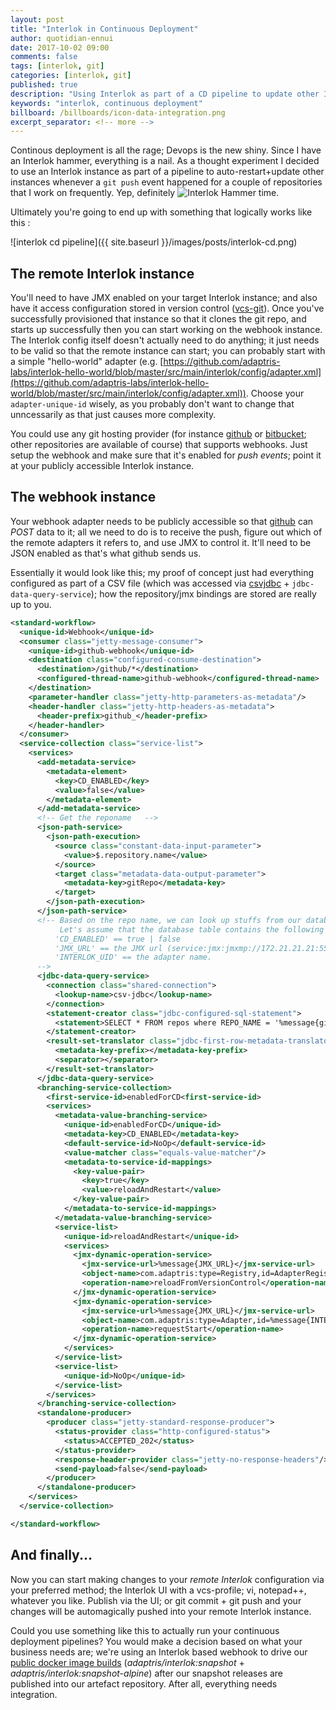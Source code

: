 ```yaml
---
layout: post
title: "Interlok in Continuous Deployment"
author: quotidian-ennui
date: 2017-10-02 09:00
comments: false
tags: [interlok, git]
categories: [interlok, git]
published: true
description: "Using Interlok as part of a CD pipeline to update other Interlok instances; eating our own dogfood"
keywords: "interlok, continuous deployment"
billboard: /billboards/icon-data-integration.png
excerpt_separator: <!-- more -->
---
```


Continous deployment is all the rage; Devops is the new shiny. Since I have an Interlok hammer, everything is a nail. As a thought experiment I decided to use an Interlok instance as part of a pipeline to auto-restart+update other instances whenever a `git push` event happened for a couple of repositories that I work on frequently. Yep, definitely ![Interlok Hammer](https://img.shields.io/badge/certified-interlok%20hammer-red.svg) time.

<!-- more -->

Ultimately you're going to end up with something that logically works like this :

![interlok cd pipeline]({{ site.baseurl }}/images/posts/interlok-cd.png)

## The remote Interlok instance

You'll need to have JMX enabled on your target Interlok instance; and also have it access configuration stored in version control ([vcs-git][]). Once you've successfully provisioned that instance so that it clones the git repo, and starts up successfully then you can start working on the webhook instance. The Interlok config itself doesn't actually need to do anything; it just needs to be valid so that the remote instance can start; you can probably start with a simple "hello-world" adapter (e.g. [https://github.com/adaptris-labs/interlok-hello-world/blob/master/src/main/interlok/config/adapter.xml](https://github.com/adaptris-labs/interlok-hello-world/blob/master/src/main/interlok/config/adapter.xml)). Choose your `adapter-unique-id` wisely, as you probably don't want to change that unncessarily as that just causes more complexity.

You could use any git hosting provider (for instance [github][] or [bitbucket][]; other repositories are available of course) that supports webhooks. Just setup the webhook and make sure that it's enabled for _push events_; point it at your publicly accessible Interlok instance.

## The webhook instance

Your webhook adapter needs to be publicly accessible so that [github][] can _POST_ data to it; all we need to do is to receive the push, figure out which of the remote adapters it refers to, and use JMX to control it. It'll need to be JSON enabled as that's what github sends us.

Essentially it would look like this; my proof of concept just had everything configured as part of a CSV file (which was accessed via [csvjdbc][] + `jdbc-data-query-service`); how the repository/jmx bindings are stored are really up to you.

```xml
<standard-workflow>
  <unique-id>Webhook</unique-id>
  <consumer class="jetty-message-consumer">
    <unique-id>github-webhook</unique-id>
    <destination class="configured-consume-destination">
      <destination>/github/*</destination>
      <configured-thread-name>github-webhook</configured-thread-name>
    </destination>
    <parameter-handler class="jetty-http-parameters-as-metadata"/>
    <header-handler class="jetty-http-headers-as-metadata">
      <header-prefix>github_</header-prefix>
    </header-handler>
  </consumer>
  <service-collection class="service-list">
    <services>
      <add-metadata-service>
        <metadata-element>
          <key>CD_ENABLED</key>
          <value>false</value>
        </metadata-element>
      </add-metadata-service>
      <!-- Get the reponame   -->
      <json-path-service>
        <json-path-execution>
          <source class="constant-data-input-parameter">
            <value>$.repository.name</value>
          </source>
          <target class="metadata-data-output-parameter">
            <metadata-key>gitRepo</metadata-key>
          </target>
        </json-path-execution>
      </json-path-service>
      <!-- Based on the repo name, we can look up stuffs from our database
           Let's assume that the database table contains the following additional columns.
          'CD_ENABLED' == true | false
          'JMX_URL' == the JMX url (service:jmx:jmxmp://172.21.21.21:5555)
          'INTERLOK_UID' == the adapter name.
      -->
      <jdbc-data-query-service>
        <connection class="shared-connection">
          <lookup-name>csv-jdbc</lookup-name>
        </connection>
        <statement-creator class="jdbc-configured-sql-statement">
          <statement>SELECT * FROM repos where REPO_NAME = '%message{gitRepo}'</statement>
        </statement-creator>
        <result-set-translator class="jdbc-first-row-metadata-translator">
          <metadata-key-prefix></metadata-key-prefix>
          <separator></separator>
        </result-set-translator>
      </jdbc-data-query-service>
      <branching-service-collection>
        <first-service-id>enabledForCD<first-service-id>
        <services>
          <metadata-value-branching-service>
            <unique-id>enabledForCD</unique-id>
            <metadata-key>CD_ENABLED</metadata-key>
            <default-service-id>NoOp</default-service-id>
            <value-matcher class="equals-value-matcher"/>
            <metadata-to-service-id-mappings>
              <key-value-pair>
                <key>true</key>
                <value>reloadAndRestart</value>
              </key-value-pair>
            </metadata-to-service-id-mappings>
          </metadata-value-branching-service>
          <service-list>
            <unique-id>reloadAndRestart</unique-id>
            <services>
              <jmx-dynamic-operation-service>
                <jmx-service-url>%message{JMX_URL}</jmx-service-url>
                <object-name>com.adaptris:type=Registry,id=AdapterRegistry</object-name>
                <operation-name>reloadFromVersionControl</operation-name>
              </jmx-dynamic-operation-service>
              <jmx-dynamic-operation-service>
                <jmx-service-url>%message{JMX_URL}</jmx-service-url>
                <object-name>com.adaptris:type=Adapter,id=%message{INTERLOK_UID}</object-name>
                <operation-name>requestStart</operation-name>
              </jmx-dynamic-operation-service>
            </services>
          </service-list>
          <service-list>
            <unique-id>NoOp</unique-id>
          </service-list>
        </services>
      </branching-service-collection>
      <standalone-producer>
        <producer class="jetty-standard-response-producer">
          <status-provider class="http-configured-status">
            <status>ACCEPTED_202</status>
          </status-provider>
          <response-header-provider class="jetty-no-response-headers"/>
          <send-payload>false</send-payload>
        </producer>
      </standalone-producer>
    </services>
  </service-collection>

</standard-workflow>
```

## And finally...

Now you can start making changes to your _remote Interlok_ configuration via your preferred method; the Interlok UI with a vcs-profile; vi, notepad++, whatever you like. Publish via the UI; or git commit + git push and your changes will be automagically pushed into your remote Interlok instance.

Could you use something like this to actually run your continuous deployment pipelines? You would make a decision based on what your business needs are; we're using an Interlok based webhook to drive our [public docker image builds][] (_adaptris/interlok:snapshot_ + _adaptris/interlok:snapshot-alpine_) after our snapshot releases are published into our artefact repository. After all, everything needs integration.

[github]: https://github.com
[bitbucket]: https://bitbucket.org
[csvjdbc]: http://csvjdbc.sourceforge.net/index.html
[websequencediagrams]: https://websequencediagrams.com
[vcs-git]: http://interlok.adaptris.net/interlok-docs/advanced-vcs-git.html
[public docker image builds]: https://hub.docker.com/r/adaptris/interlok/tags/
